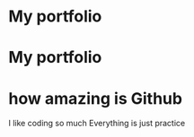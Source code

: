 
# My portfolio

# My portfolio
# how amazing is Github
I like coding so much
Everything is just practice 

